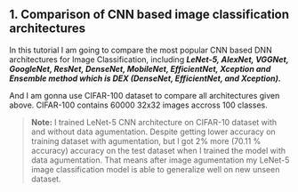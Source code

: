 ## 1. Comparison of CNN based image classification architectures
In this tutorial I am going to compare the most popular CNN based DNN architectures for Image Classification, including ***LeNet-5, AlexNet, VGGNet, GoogleNet, ResNet, DenseNet, MobileNet, EfficientNet, Xception and Ensemble method which is DEX (DenseNet, EfficientNet, and Xception).***

And I am gonna use CIFAR-100 dataset to compare all architectures given above. CIFAR-100 contains 60000 32x32 images accross 100 classes.

> **Note:** I trained LeNet-5 CNN architecture on CIFAR-10 dataset with and without data agumentation. Despite getting lower accuracy on training dataset with agumentation, but I got 2% more (70.11 % accuracy) accuracy on the test dataset when I trained the model with data agumentation. That means after image agumentation my LeNet-5 image classification model is able to generalize well on new unseen dataset.


